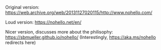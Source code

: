 Original version: https://web.archive.org/web/20131127020115/http://www.nohello.com/

Loud version: https://nohello.net/en/

Nicer version, discusses more about the philisophy: https://sbmueller.github.io/nohello/
(Interestingly, https://aka.ms/nohello redirects here)
